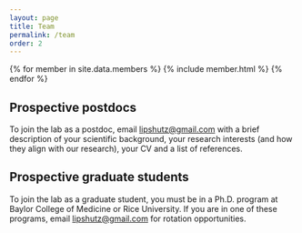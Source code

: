 ```yaml
---
layout: page
title: Team
permalink: /team
order: 2
---
```


{% for member in site.data.members %}
    {% include member.html %}
{% endfor %}

<h2 id="join">Prospective postdocs</h2>

<div>
    <p>To join the lab as a postdoc, email <a href="mailto:lipshutz@gmail.com">lipshutz@gmail.com</a> with a brief description of your scientific background, your research interests (and how they align with our research), your CV and a list of references.
</p>
</div>

<h2>Prospective graduate students</h2>

<div>
    <p>To join the lab as a graduate student, you must be in a Ph.D. program 
    at Baylor College of Medicine or Rice University. If you are in one 
    of these programs, email <a href="mailto:lipshutz@gmail.com">lipshutz@gmail.com</a> for rotation opportunities.
</p>
</div>